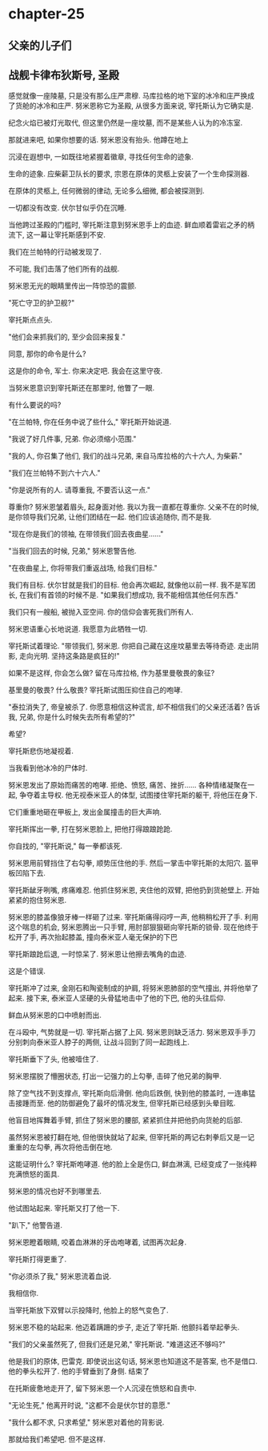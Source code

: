 # chapter-25

## 父亲的儿子们

## 战舰卡律布狄斯号, 圣殿

感觉就像一座陵墓, 只是没有那么庄严肃穆. 马库拉格的地下室的冰冷和庄严换成了货舱的冰冷和庄严. 努米恩称它为圣殿, 从很多方面来说, 宰托斯认为它确实是.

纪念火焰已被灯光取代, 但这里仍然是一座坟墓, 而不是某些人认为的冷冻室.

那就进来吧, 如果你想要的话. 努米恩没有抬头. 他蹲在地上

沉浸在遐想中, 一如既往地紧握着徽章, 寻找任何生命的迹象.

生命的迹象. 应柴薪卫队长的要求, 宗恩在原体的灵柩上安装了一个生命探测器.

在原体的灵柩上, 任何微弱的律动, 无论多么细微, 都会被探测到.

一切都没有改变. 伏尔甘似乎仍在沉睡.

当他跨过圣殿的门槛时, 宰托斯注意到努米恩手上的血迹. 鲜血顺着雷岩之矛的柄流下, 这一幕让宰托斯感到不安.

我们在兰帕特的行动被发现了.

不可能, 我们击落了他们所有的战舰.

努米恩无光的眼睛里传出一阵惊恐的震颤.

"死亡守卫的护卫舰?"

宰托斯点点头.

"他们会来抓我们的, 至少会回来报复."

同意, 那你的命令是什么?

这是你的命令, 军士. 你来决定吧. 我会在这里守夜.

当努米恩意识到宰托斯还在那里时, 他瞥了一眼.

有什么要说的吗?

"在兰帕特, 你在任务中说了些什么," 宰托斯开始说道.

"我说了好几件事, 兄弟. 你必须缩小范围."

"我的人, 你召集了他们, 我们的战斗兄弟, 来自马库拉格的六十六人, 为柴薪."

"我们在兰帕特不到六十六人."

"你是说所有的人. 请尊重我, 不要否认这一点."

尊重你? 努米恩皱着眉头, 起身面对他. 我以为我一直都在尊重你. 父亲不在的时候, 是你领导我们兄弟, 让他们团结在一起. 他们应该追随你, 而不是我.

"现在你是我们的领袖, 在带领我们回去夜曲星......"

"当我们回去的时候, 兄弟," 努米恩警告他.

"在夜曲星上, 你将带我们重返战场, 给我们目标."

我们有目标. 伏尔甘就是我们的目标. 他会再次崛起, 就像他以前一样. 我不是军团长, 在我们有首领的时候不是. "如果我们想成功, 我不能相信其他任何东西."

我们只有一艘船, 被抛入亚空间. 你的信仰会害死我们所有人.

努米恩语重心长地说道. 我愿意为此牺牲一切.

宰托斯试着理论. "带领我们, 努米恩. 你把自己藏在这座坟墓里去等待奇迹. 走出阴影, 走向光明. 坚持这条路是疯狂的!"

如果不是这样, 你会怎么做? 留在马库拉格, 作为基里曼敬畏的象征?

基里曼的敬畏? 什么敬畏? 宰托斯试图压抑住自己的咆哮.

"泰拉消失了, 帝皇被杀了. 你愿意相信这种谎言, 却不相信我们的父亲还活着? 告诉我, 兄弟, 你是什么时候失去所有希望的?"

希望?

宰托斯悲伤地凝视着.

当我看到他冰冷的尸体时.

努米恩发出了原始而痛苦的咆哮. 拒绝、愤怒, 痛苦、挫折...... 各种情绪凝聚在一起, 争夺着主导权. 他无视泰米亚人的体型, 试图搂住宰托斯的躯干, 将他压在身下.

它们重重地砸在甲板上, 发出金属撞击的巨大声响.

宰托斯挥出一拳, 打在努米恩脸上, 把他打得踉踉跄跄.

你自找的, "宰托斯说," 每一拳都该死.

努米恩用前臂挡住了右勾拳, 顺势压住他的手. 然后一掌击中宰托斯的太阳穴. 盔甲板凹陷下去.

宰托斯龇牙咧嘴, 疼痛难忍. 他抓住努米恩, 夹住他的双臂, 把他扔到货舱壁上. 开始紧紧的抱住努米恩.

努米恩的膝盖像狼牙棒一样砸了过来. 宰托斯痛得闷哼一声, 他稍稍松开了手. 利用这个喘息的机会, 努米恩腾出一只手臂, 用肘部狠狠砸向宰托斯的锁骨. 现在他终于松开了手, 再次抬起膝盖, 撞向泰米亚人毫无保护的下巴

宰托斯踉跄后退, 一时惊呆了. 努米恩让他擦去嘴角的血迹.

这是个错误.

宰托斯冲了过来, 金刚石和陶瓷制成的护肩, 将努米恩肺部的空气撞出, 并将他举了起来. 接下来, 泰米亚人坚硬的头骨猛地击中了他的下巴, 他的头往后仰.

鲜血从努米恩的口中喷射而出.

在斗殴中, 气势就是一切. 宰托斯占据了上风. 努米恩则缺乏活力.  努米恩双手手刀分别刺向泰米亚人脖子的两侧, 让战斗回到了同一起跑线上.

宰托斯垂下了头, 他被噎住了.

努米恩摆脱了懵圈状态, 打出一记强力的上勾拳, 击碎了他兄弟的胸甲.

除了空气找不到支撑点, 宰托斯向后滑倒. 他向后跌倒, 快到他的膝盖时, 一连串猛击接踵而至. 他的防御避免了最坏的情况发生, 但宰托斯已经感到头晕目眩.

他盲目地挥舞着手臂, 抓住了努米恩的腰部, 紧紧抓住并把他扔向货舱的后部.

虽然努米恩被打翻在地, 但他很快就站了起来, 但宰托斯的两记右刺拳后又是一记重重的左勾拳, 再次将他击倒在地.

这能证明什么? 宰托斯咆哮道. 他的脸上全是伤口, 鲜血淋漓, 已经变成了一张纯粹充满愤怒的面具.

努米恩的情况也好不到哪里去.

他试图站起来. 宰托斯又打了他一下.

"趴下," 他警告道.

努米恩瞪着眼睛, 咬着血淋淋的牙齿咆哮着, 试图再次起身.

宰托斯打得更重了.

"你必须杀了我," 努米恩流着血说.

我相信你.

当宰托斯放下双臂以示投降时, 他脸上的怒气变色了.

努米恩不稳的站起来. 他迈着蹒跚的步子, 走近了宰托斯. 他颤抖着举起拳头.

"我们的父亲虽然死了, 但我们还是兄弟," 宰托斯说. "难道这还不够吗?"

他是我们的原体, 巴雷克. 即使说出这句话, 努米恩也知道这不是答案, 也不是借口. 他的拳头松开了. 他的手臂垂到了身侧. 结束了

在托斯疲惫地走开了, 留下努米恩一个人沉浸在愤怒和自责中.

"无论生死," 他离开时说, "这都不会是伏尔甘的意愿."

"我什么都不求, 只求希望," 努米恩对着他的背影说.

那就给我们希望吧. 但不是这样.
